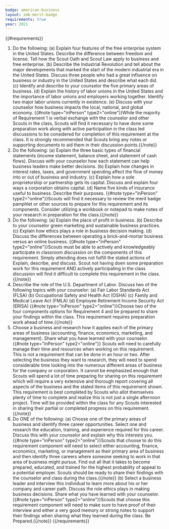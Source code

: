 ```yaml
---
badge: american-business
layout: smb-merit-badge
requirements: true
year: 2021
---
```


{{#requirements}}
1. Do the following:
    (a) Explain four features of the free enterprise system in the United States. Describe the difference between freedom and license. Tell how the Scout Oath and Scout Law apply to business and free enterprise.
    (b) Describe the Industrial Revolution and tell about the major developments that marked the start of the modern industrial era in the United States. Discuss three people who had a great influence on business or industry in the United States and describe what each did.
    (c) Identify and describe to your counselor the five primary areas of business.
    (d) Explain the history of labor unions in the United States and the importance of labor unions and employers working together. Identify two major labor unions currently in existence.
    (e) Discuss with your counselor how business impacts the local, national, and global economy.
    {{#note type="inPerson" type2="online"}}While the majority of Requirement 1 is verbal exchange with the counselor and other Scouts in the class, Scouts will find it necessary to have done some preparation work along with active participation in the class led discussions to be considered for completion of this requirement at the class.  It is strongly recommended that Scouts bring any notes or supporting documents to aid them in their discussion points.{{/note}}
2. Do the following:
    (a) Explain the three basic types of financial statements (income statement, balance sheet, and statement of cash flows). Discuss with your counselor how each statement can help business leaders make better decisions.
    (b) Explain how changes in interest rates, taxes, and government spending affect the flow of money into or out of business and industry.
    (c) Explain how a sole proprietorship or partnership gets its capital. Discuss and explain four ways a corporation obtains capital.
    (d) Name five kinds of insurance useful to business. Describe their purposes.
    {{#note type="inPerson" type2="online"}}Scouts will find it necessary to review the merit badge pamphlet or other sources to prepare for this requirement and its components. Consider utilizing a workbook or notepad to make notes of your research in preparation for the class.{{/note}}
3. Do the following:
    (a) Explain the place of profit in business.
    (b) Describe to your counselor green marketing and sustainable business practices.
    (c) Explain how ethics plays a role in business decision making.
    (d) Discuss the differences between operating a brick-and-mortar business versus an online business.
    {{#note type="inPerson" type2="online"}}Scouts must be able to actively and knowledgeably participate in classroom discussion on the components of this requirement.  Simply attending does not fulfill the stated actions of Explain, describe, and discuss. Scout not having doen some preparation work for this requirement AND actively participating in the class discussion will find it difficult to complete this requirement in the class.{{/note}}
4. Describe the role of the U.S. Department of Labor. Discuss two of the following topics with your counselor:
    (a) Fair Labor Standards Act (FLSA)
    (b) Occupational Safety and Health Act (OSHA)
    (c) Family and Medical Leave Act (FMLA)
    (d) Employee Retirement Income Security Act (ERISA)
    {{#note type="inPerson" type2="online"}}Choose two of the four components options for Requirement 4 and be prepared to share your findings within the class. This requirement requires preparation work ahead of time.{{/note}}
5. Choose a business and research how it applies each of the primary areas of business (accounting, finance, economics, marketing, and management). Share what you have learned with your counselor.
    {{#note type="inPerson" type2="online"}} Scouts will need to carefully manage their time and resources when working on this requirement. This is not a requirement that can be done in an hour or two. After selecting the business they want to research, they will need to spend considerable time looking into the numerous different areas of business for the company or corporation. It cannot be emphasized enough that Scouts will spend a lot of time preparing for sharing on this requirement which will require a very extensive and thorough report covering all aspects of the business and the stated items of this requirement shown. This requirement is best completed by Scouts who allot themselves plenty of time to complete and realize this is not just a single afternoon project. Time will be provided within the class for any Scouts interested in sharing their partial or completed progress on this requirement.{{/note}}
6. Do ONE of the following:
    (a) Choose one of the primary areas of business and identify three career opportunities. Select one and research the education, training, and experience required for this career. Discuss this with your counselor and explain why this interests you.
        {{#note type="inPerson" type2="online"}}Scouts that choose to do this requirement component will need to select either accounting, finance, economics, marketing, or management as their primary area of business and then identify three careers where someone seeking to work in that area of business might pursue.  Find out all that it takes to become prepared, educated, and trained for the highest probability of appeal to a potential employer.  Scouts should be ready to share their findings with the counselor and class during the class.{{/note}}
    (b) Select a business leader and interview this individual to learn more about his or her company and career path. Discuss the role ethics plays in making business decisions. Share what you have learned with your counselor.
        {{#note type="inPerson" type2="online"}}Scouts that choose this requirement component will need to make sure to have proof of their interview and either a very good memory or strong notes to support their findings when sharing what they learned during the class. Be Prepared.{{/note}}
{{/requirements}}
